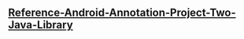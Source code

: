 [Reference-Android-Annotation-Project-Two-Java-Library](https://github.com/Fay-Ho/Reference-Project/tree/develop/Reference-Android-Annotation-Project/Reference-Android-Annotation-Project-Two-Java-Library)
---
